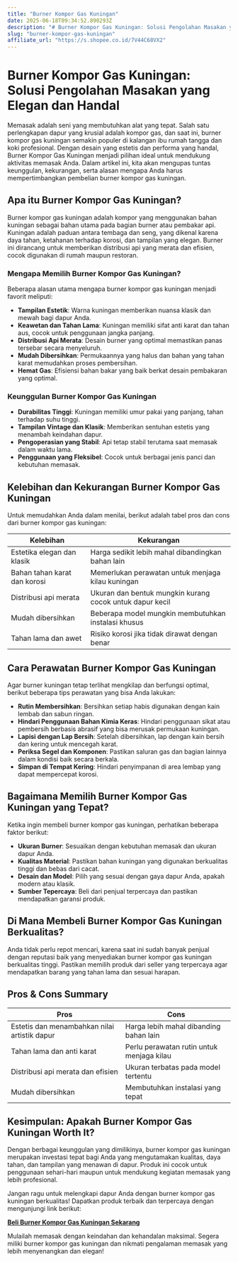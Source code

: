 ```yaml
---
title: "Burner Kompor Gas Kuningan"
date: 2025-06-18T09:34:52.890293Z
description: "# Burner Kompor Gas Kuningan: Solusi Pengolahan Masakan yang Elegan dan Handal..."
slug: "burner-kompor-gas-kuningan"
affiliate_url: "https://s.shopee.co.id/7V44C68VX2"
---
```

# Burner Kompor Gas Kuningan: Solusi Pengolahan Masakan yang Elegan dan Handal

Memasak adalah seni yang membutuhkan alat yang tepat. Salah satu perlengkapan dapur yang krusial adalah kompor gas, dan saat ini, burner kompor gas kuningan semakin populer di kalangan ibu rumah tangga dan koki profesional. Dengan desain yang estetis dan performa yang handal, Burner Kompor Gas Kuningan menjadi pilihan ideal untuk mendukung aktivitas memasak Anda. Dalam artikel ini, kita akan mengupas tuntas keunggulan, kekurangan, serta alasan mengapa Anda harus mempertimbangkan pembelian burner kompor gas kuningan.

## Apa itu Burner Kompor Gas Kuningan?

Burner kompor gas kuningan adalah kompor yang menggunakan bahan kuningan sebagai bahan utama pada bagian burner atau pembakar api. Kuningan adalah paduan antara tembaga dan seng, yang dikenal karena daya tahan, ketahanan terhadap korosi, dan tampilan yang elegan. Burner ini dirancang untuk memberikan distribusi api yang merata dan efisien, cocok digunakan di rumah maupun restoran.

### Mengapa Memilih Burner Kompor Gas Kuningan?

Beberapa alasan utama mengapa burner kompor gas kuningan menjadi favorit meliputi:

- **Tampilan Estetik**: Warna kuningan memberikan nuansa klasik dan mewah bagi dapur Anda.
- **Keawetan dan Tahan Lama**: Kuningan memiliki sifat anti karat dan tahan aus, cocok untuk penggunaan jangka panjang.
- **Distribusi Api Merata**: Desain burner yang optimal memastikan panas tersebar secara menyeluruh.
- **Mudah Dibersihkan**: Permukaannya yang halus dan bahan yang tahan karat memudahkan proses pembersihan.
- **Hemat Gas**: Efisiensi bahan bakar yang baik berkat desain pembakaran yang optimal.

### Keunggulan Burner Kompor Gas Kuningan

- **Durabilitas Tinggi**: Kuningan memiliki umur pakai yang panjang, tahan terhadap suhu tinggi.
- **Tampilan Vintage dan Klasik**: Memberikan sentuhan estetis yang menambah keindahan dapur.
- **Pengoperasian yang Stabil**: Api tetap stabil terutama saat memasak dalam waktu lama.
- **Penggunaan yang Fleksibel**: Cocok untuk berbagai jenis panci dan kebutuhan memasak.

## Kelebihan dan Kekurangan Burner Kompor Gas Kuningan

Untuk memudahkan Anda dalam menilai, berikut adalah tabel pros dan cons dari burner kompor gas kuningan:

| Kelebihan                                             | Kekurangan                                              |
|--------------------------------------------------------|--------------------------------------------------------|
| Estetika elegan dan klasik                           | Harga sedikit lebih mahal dibandingkan bahan lain     |
| Bahan tahan karat dan korosi                         | Memerlukan perawatan untuk menjaga kilau kuningan    |
| Distribusi api merata                                | Ukuran dan bentuk mungkin kurang cocok untuk dapur kecil |
| Mudah dibersihkan                                    | Beberapa model mungkin membutuhkan instalasi khusus  |
| Tahan lama dan awet                                  | Risiko korosi jika tidak dirawat dengan benar       |

## Cara Perawatan Burner Kompor Gas Kuningan

Agar burner kuningan tetap terlihat mengkilap dan berfungsi optimal, berikut beberapa tips perawatan yang bisa Anda lakukan:

- **Rutin Membersihkan**: Bersihkan setiap habis digunakan dengan kain lembab dan sabun ringan.
- **Hindari Penggunaan Bahan Kimia Keras**: Hindari penggunaan sikat atau pembersih berbasis abrasif yang bisa merusak permukaan kuningan.
- **Lapisi dengan Lap Bersih**: Setelah dibersihkan, lap dengan kain bersih dan kering untuk mencegah karat.
- **Periksa Segel dan Komponen**: Pastikan saluran gas dan bagian lainnya dalam kondisi baik secara berkala.
- **Simpan di Tempat Kering**: Hindari penyimpanan di area lembap yang dapat mempercepat korosi.

## Bagaimana Memilih Burner Kompor Gas Kuningan yang Tepat?

Ketika ingin membeli burner kompor gas kuningan, perhatikan beberapa faktor berikut:

- **Ukuran Burner**: Sesuaikan dengan kebutuhan memasak dan ukuran dapur Anda.
- **Kualitas Material**: Pastikan bahan kuningan yang digunakan berkualitas tinggi dan bebas dari cacat.
- **Desain dan Model**: Pilih yang sesuai dengan gaya dapur Anda, apakah modern atau klasik.
- **Sumber Tepercaya**: Beli dari penjual terpercaya dan pastikan mendapatkan garansi produk.

## Di Mana Membeli Burner Kompor Gas Kuningan Berkualitas?

Anda tidak perlu repot mencari, karena saat ini sudah banyak penjual dengan reputasi baik yang menyediakan burner kompor gas kuningan berkualitas tinggi. Pastikan memilih produk dari seller yang terpercaya agar mendapatkan barang yang tahan lama dan sesuai harapan.

## Pros & Cons Summary

| **Pros**                                         | **Cons**                                              |
|--------------------------------------------------|-------------------------------------------------------|
| Estetis dan menambahkan nilai artistik dapur  | Harga lebih mahal dibanding bahan lain               |
| Tahan lama dan anti karat                       | Perlu perawatan rutin untuk menjaga kilau          |
| Distribusi api merata dan efisien                | Ukuran terbatas pada model tertentu                  |
| Mudah dibersihkan                              | Membutuhkan instalasi yang tepat                     |

## Kesimpulan: Apakah Burner Kompor Gas Kuningan Worth It?

Dengan berbagai keunggulan yang dimilikinya, burner kompor gas kuningan merupakan investasi tepat bagi Anda yang mengutamakan kualitas, daya tahan, dan tampilan yang menawan di dapur. Produk ini cocok untuk penggunaan sehari-hari maupun untuk mendukung kegiatan memasak yang lebih profesional.

Jangan ragu untuk melengkapi dapur Anda dengan burner kompor gas kuningan berkualitas! Dapatkan produk terbaik dan terpercaya dengan mengunjungi link berikut:

[**Beli Burner Kompor Gas Kuningan Sekarang**](https://s.shopee.co.id/7V44C68VX2)

Mulailah memasak dengan keindahan dan kehandalan maksimal. Segera miliki burner kompor gas kuningan dan nikmati pengalaman memasak yang lebih menyenangkan dan elegan!